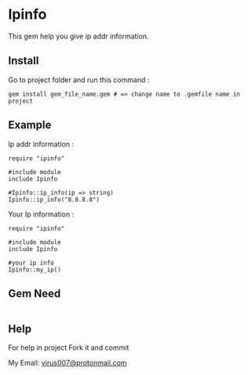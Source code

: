 # Ipinfo

This gem help you give ip addr information.

## Install

Go to project folder and run this command :

```
gem install gem_file_name.gem # => change name to .gemfile name in project
```

## Example

Ip addr information :
```
require "ipinfo"

#include module
include Ipinfo

#Ipinfo::ip_info(ip => string)
Ipinfo::ip_info("8.8.8.8")

```
Your Ip information :

```
require "ipinfo"

#include module
include Ipinfo

#your ip info
Ipinfo::my_ip()

```

## Gem Need

``` gem install colorize
```

## Help

For help in project Fork it and commit

My Email: virus007@protonmail.com
